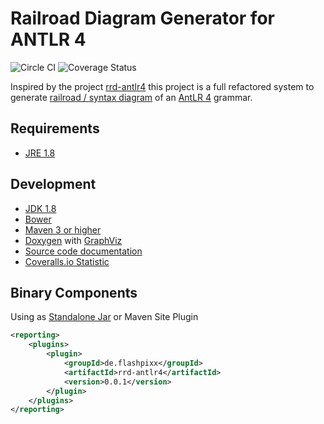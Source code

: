 # Railroad Diagram Generator for ANTLR 4

![Circle CI](https://circleci.com/gh/flashpixx/RRD-ANTLR4.svg?style=shield)
![Coverage Status](https://coveralls.io/repos/github/flashpixx/RRD-ANTLR4/badge.svg?branch=master)

Inspired by the project [rrd-antlr4](https://github.com/bkiers/rrd-antlr4) this project is a full refactored system to generate [railroad / syntax diagram](https://en.wikipedia.org/wiki/Syntax_diagram) of an [AntLR 4](http://www.antlr.org/) grammar.

## <a name="requirement">Requirements</a>

* [JRE 1.8](http://www.java.com/)

## <a name="development">Development</a>

* [JDK 1.8](http://www.oracle.com/technetwork/java/javase/downloads/)
* [Bower](http://bower.io/)
* [Maven 3 or higher](http://maven.apache.org/)
* [Doxygen](http://www.doxygen.org/) with [GraphViz](http://www.graphviz.org/)
* [Source code documentation](http://flashpixx.github.io/RRD-ANTLR4/)
* [Coveralls.io Statistic](https://coveralls.io/github/flashpixx/RRD-ANTLR4)

## Binary Components

Using as [Standalone Jar](https://github.com/flashpixx/RRD-ANTLR4/tree/binary-master)
or Maven Site Plugin

```xml
<reporting>
    <plugins>
        <plugin>
            <groupId>de.flashpixx</groupId>
            <artifactId>rrd-antlr4</artifactId>
            <version>0.0.1</version>
        </plugin>
    </plugins>
</reporting>    
```



